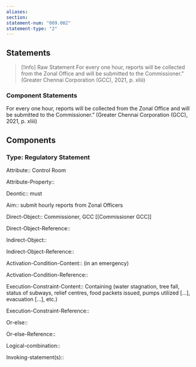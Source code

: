 ```yaml
---
aliases: 
section: 
statement-num: "009.002"
statement-type: "2"
---
```

## Statements 
> [!info] Raw Statement
> For every one hour, reports will be collected from the Zonal Office and will be submitted to the Commissioner.” (Greater Chennai Corporation (GCC), 2021, p. xliii) 
> 

### Component Statements
For every one hour, reports will be collected from the Zonal Office and will be submitted to the Commissioner.” (Greater Chennai Corporation (GCC), 2021, p. xliii) 
## Components
### Type: Regulatory Statement
Attribute:: Control Room

Attribute-Property::


Deontic:: must


Aim:: submit hourly reports from Zonal Officers


Direct-Object:: Commissioner, GCC [[Commissioner GCC]]

Direct-Object-Reference:: 


Indirect-Object:: 

Indirect-Object-Reference:: 


Activation-Condition-Content:: (in an emergency)

Activation-Condition-Reference:: 


Execution-Constraint-Content:: Containing (water stagnation, tree fall, status of subways, relief centres, food packets issued, pumps utilized \[...], evacuation \[...], etc.)

Execution-Constraint-Reference:: 


Or-else::

Or-else-Reference:: 


Logical-combination::


Invoking-statement(s)::
